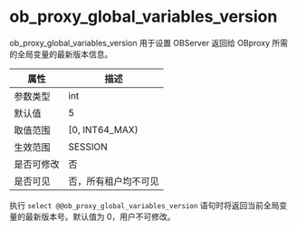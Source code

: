 ob_proxy_global_variables_version 
======================================================

ob_proxy_global_variables_version 用于设置 OBServer 返回给 OBproxy 所需的全局变量的最新版本信息。


| **属性** |     **描述**      |
|--------|-----------------|
| 参数类型   | int             |
| 默认值    | 5               |
| 取值范围   | \[0, INT64_MAX) |
| 生效范围   | SESSION         |
| 是否可修改  | 否               |
| 是否可见   | 否，所有租户均不可见      |



执行 `select @@ob_proxy_global_variables_version` 语句时将返回当前全局变量的最新版本号。默认值为 0，用户不可修改。
